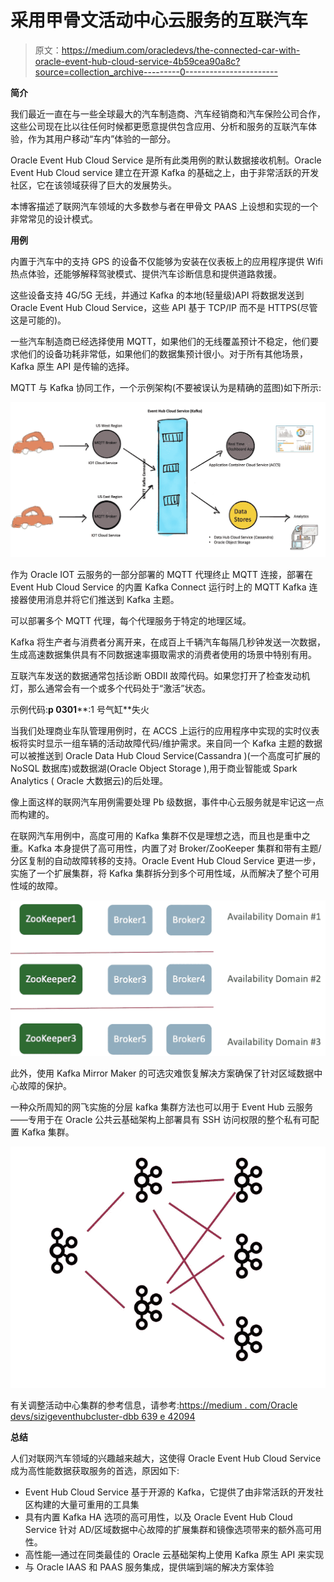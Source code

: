 # 采用甲骨文活动中心云服务的互联汽车

> 原文：<https://medium.com/oracledevs/the-connected-car-with-oracle-event-hub-cloud-service-4b59cea90a8c?source=collection_archive---------0----------------------->

**简介**

我们最近一直在与一些全球最大的汽车制造商、汽车经销商和汽车保险公司合作，这些公司现在比以往任何时候都更愿意提供包含应用、分析和服务的互联汽车体验，作为其用户移动“车内”体验的一部分。

Oracle Event Hub Cloud Service 是所有此类用例的默认数据接收机制。Oracle Event Hub Cloud service 建立在开源 Kafka 的基础之上，由于非常活跃的开发社区，它在该领域获得了巨大的发展势头。

本博客描述了联网汽车领域的大多数参与者在甲骨文 PAAS 上设想和实现的一个非常常见的设计模式。

**用例**

内置于汽车中的支持 GPS 的设备不仅能够为安装在仪表板上的应用程序提供 Wifi 热点体验，还能够解释驾驶模式、提供汽车诊断信息和提供道路救援。

这些设备支持 4G/5G 无线，并通过 Kafka 的本地(轻量级)API 将数据发送到 Oracle Event Hub Cloud Service，这些 API 基于 TCP/IP 而不是 HTTPS(尽管这是可能的)。

一些汽车制造商已经选择使用 MQTT，如果他们的无线覆盖预计不稳定，他们要求他们的设备功耗非常低，如果他们的数据集预计很小。对于所有其他场景，Kafka 原生 API 是传输的选择。

MQTT 与 Kafka 协同工作，一个示例架构(不要被误认为是精确的蓝图)如下所示:

![](img/bac0639b14078aaf4172c6e1ce9825d2.png)

作为 Oracle IOT 云服务的一部分部署的 MQTT 代理终止 MQTT 连接，部署在 Event Hub Cloud Service 的内置 Kafka Connect 运行时上的 MQTT Kafka 连接器使用消息并将它们推送到 Kafka 主题。

可以部署多个 MQTT 代理，每个代理服务于特定的地理区域。

Kafka 将生产者与消费者分离开来，在成百上千辆汽车每隔几秒钟发送一次数据，生成高速数据集供具有不同数据速率摄取需求的消费者使用的场景中特别有用。

互联汽车发送的数据通常包括诊断 OBDII 故障代码。如果您打开了检查发动机灯，那么通常会有一个或多个代码处于“激活”状态。

示例代码:**p 0301****:1 号气缸**失火

当我们处理商业车队管理用例时，在 ACCS 上运行的应用程序中实现的实时仪表板将实时显示一组车辆的活动故障代码/维护需求。来自同一个 Kafka 主题的数据可以被推送到 Oracle Data Hub Cloud Service(Cassandra )(一个高度可扩展的 NoSQL 数据库)或数据湖(Oracle Object Storage ),用于商业智能或 Spark Analytics ( Oracle 大数据云)的后处理。

像上面这样的联网汽车用例需要处理 Pb 级数据，事件中心云服务就是牢记这一点而构建的。

在联网汽车用例中，高度可用的 Kafka 集群不仅是理想之选，而且也是重中之重。Kafka 本身提供了高可用性，内置了对 Broker/ZooKeeper 集群和带有主题/分区复制的自动故障转移的支持。Oracle Event Hub Cloud Service 更进一步，实施了一个扩展集群，将 Kafka 集群拆分到多个可用性域，从而解决了整个可用性域的故障。

![](img/c6f6c8a5e9daee75ecf1588240847942.png)

此外，使用 Kafka Mirror Maker 的可选灾难恢复解决方案确保了针对区域数据中心故障的保护。

一种众所周知的网飞实施的分层 kafka 集群方法也可以用于 Event Hub 云服务——专用于在 Oracle 公共云基础架构上部署具有 SSH 访问权限的整个私有可配置 Kafka 集群。

![](img/369da855104af88b671929d946bbef2c.png)

有关调整活动中心集群的参考信息，请参考:[https://medium . com/Oracle devs/sizigeventhubcluster-dbb 639 e 42094](/oracledevs/sizingeventhubcluster-dbb639e42094)

**总结**

人们对联网汽车领域的兴趣越来越大，这使得 Oracle Event Hub Cloud Service 成为高性能数据获取服务的首选，原因如下:

*   Event Hub Cloud Service 基于开源的 Kafka，它提供了由非常活跃的开发社区构建的大量可重用的工具集
*   具有内置 Kafka HA 选项的高可用性，以及 Oracle Event Hub Cloud Service 针对 AD/区域数据中心故障的扩展集群和镜像选项带来的额外高可用性。
*   高性能—通过在同类最佳的 Oracle 云基础架构上使用 Kafka 原生 API 来实现
*   与 Oracle IAAS 和 PAAS 服务集成，提供端到端的解决方案体验